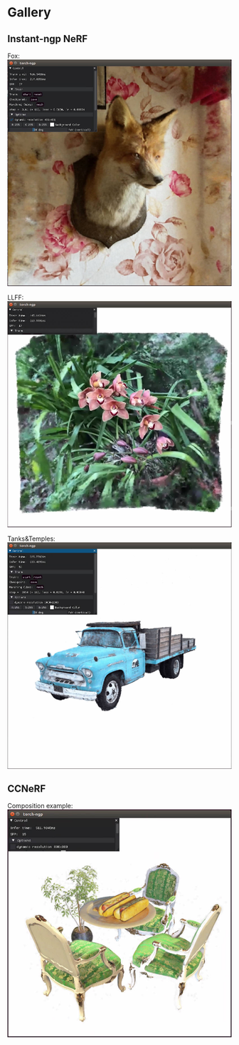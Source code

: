 # Gallery

## Instant-ngp NeRF
Fox:
![fox](fox.jpg)

LLFF:
![llff](llff.jpg)

Tanks&Temples:
![truck](truck.jpg)

## CCNeRF
Composition example:
![ccnerf](ccnerf.jpg)